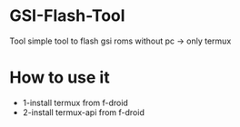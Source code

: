 # GSI-Flash-Tool
Tool simple tool to flash gsi roms without pc -> only termux

# How to use it 
- 1-install termux from f-droid
- 2-install termux-api from f-droid
